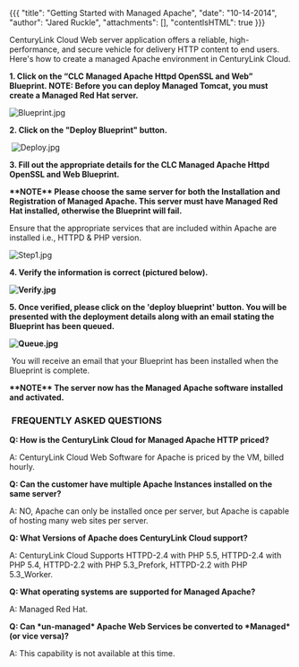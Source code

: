 {{{
  "title": "Getting Started with Managed Apache",
  "date": "10-14-2014",
  "author": "Jared Ruckle",
  "attachments": [],
  "contentIsHTML": true
}}}

<p>CenturyLink Cloud Web server application offers a reliable, high-performance, and secure vehicle for delivery HTTP content to end users. Here's how to create a managed Apache environment in CenturyLink Cloud.</p>
<p><strong>1. Click on the “CLC Managed Apache Httpd OpenSSL and Web” Blueprint.&nbsp;<strong><strong>NOTE: Before you can deploy Managed Tomcat, you must create a Managed Red Hat server.</strong></strong>
  </strong>
</p>
<p><img src="https://t3n.zendesk.com/attachments/token/VIHT5TTghmisNCwKXeYLCY7Zy/?name=Blueprint.jpg" alt="Blueprint.jpg" />
</p>
<p><strong>2. Click on the "Deploy Blueprint" button.</strong>
</p>
<p>&nbsp;<img src="https://t3n.zendesk.com/attachments/token/xsz4c4mmuKqWPLKyMiCjpTyTF/?name=Deploy.jpg" alt="Deploy.jpg" /></p>
<p><strong>3. Fill out the appropriate details for the CLC Managed Apache Httpd OpenSSL and Web Blueprint.</strong>
</p>
<p><strong>**NOTE** Please choose the same server for both the Installation and Registration of Managed Apache. This server must have Managed Red Hat installed, otherwise the Blueprint will fail.</strong>
</p>
<p>Ensure that the appropriate services that are included within&nbsp;Apache are installed i.e., HTTPD &amp; PHP version.</p>
<p><img src="https://t3n.zendesk.com/attachments/token/uSEvjB9JpUULzyPazA0hyvTmm/?name=Step1.jpg" alt="Step1.jpg" />
</p>
<p><strong>4. Verify the information is correct (pictured below).</strong>
</p>
<p><strong><img src="https://t3n.zendesk.com/attachments/token/WLl4tuQE5uUGaSrsbqI8IMmDr/?name=Verify.jpg" alt="Verify.jpg" />&nbsp;</strong>
</p>
<p><strong>5. Once verified, please click on the 'deploy blueprint' button. You will be presented with the deployment details along with an email stating the Blueprint has been queued.</strong>
</p>
<p><strong><img src="https://t3n.zendesk.com/attachments/token/m1TZIy6fdYQbHXNj8hFtICbw2/?name=Queue.jpg" alt="Queue.jpg" /></strong></p>
<p>&nbsp;You will receive an email that your Blueprint has been installed when the Blueprint is complete.</p>
<p><strong>**NOTE** The server now has the Managed Apache software installed and activated.</strong>
</p>
<h3><strong>&nbsp;FREQUENTLY ASKED QUESTIONS</strong></h3>
<p><strong>Q: How is the CenturyLink Cloud for Managed Apache HTTP priced? </strong>
</p>
<p>A: CenturyLink Cloud Web Software for Apache is priced by the VM, billed hourly.</p>
<p><strong>Q: Can the customer have multiple Apache Instances installed on the same server? </strong>
</p>
<p>A:&nbsp;NO, Apache can only be installed once per server, but Apache is capable of hosting many web sites per server.</p>
<p><strong>Q: What Versions of Apache does CenturyLink Cloud support? </strong>
</p>
<p>A:&nbsp;CenturyLink Cloud Supports HTTPD-2.4 with PHP 5.5, HTTPD-2.4 with PHP 5.4, HTTPD-2.2 with PHP 5.3_Prefork, HTTPD-2.2 with PHP 5.3_Worker.</p>
<p><strong>Q: What operating systems are supported for Managed Apache? </strong>
</p>
<p>A: Managed Red Hat.
</p>
<p><strong>Q: Can *un-managed* Apache Web Services be converted to *Managed* (or vice versa)?</strong>
</p>
<p>A: This capability is not available at this time.</p>
